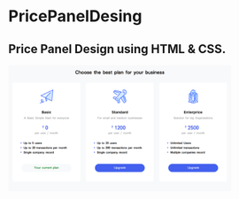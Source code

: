 # PricePanelDesing
<h2>Price Panel Design using HTML &amp; CSS. </h2>
<img src="https://raw.githubusercontent.com/AkashGandhi095/PricePanelDesing/master/panel.png" align="center" width="80%"></img>
